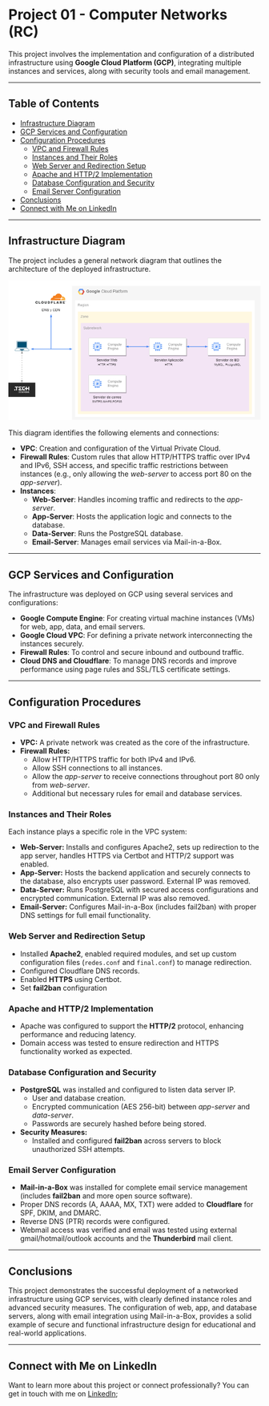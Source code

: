 # Project 01 - Computer Networks (RC)

This project involves the implementation and configuration of a distributed infrastructure using **Google Cloud Platform (GCP)**, integrating multiple instances and services, along with security tools and email management.

---

## Table of Contents

- [Infrastructure Diagram](#infrastructure-diagram)
- [GCP Services and Configuration](#gcp-services-and-configuration)
- [Configuration Procedures](#configuration-procedures)
  - [VPC and Firewall Rules](#vpc-and-firewall-rules)
  - [Instances and Their Roles](#instances-and-their-roles)
  - [Web Server and Redirection Setup](#web-server-and-redirection-setup)
  - [Apache and HTTP/2 Implementation](#apache-and-http2-implementation)
  - [Database Configuration and Security](#database-configuration-and-security)
  - [Email Server Configuration](#email-server-configuration)
- [Conclusions](#conclusions)
- [Connect with Me on LinkedIn](#connect-with-me-on-linkedin)

---

## Infrastructure Diagram

The project includes a general network diagram that outlines the architecture of the deployed infrastructure.

![Network Diagram](cloudNetwork.png)

This diagram identifies the following elements and connections:

- **VPC**: Creation and configuration of the Virtual Private Cloud.
- **Firewall Rules**: Custom rules that allow HTTP/HTTPS traffic over IPv4 and IPv6, SSH access, and specific traffic restrictions between instances (e.g., only allowing the *web-server* to access port 80 on the *app-server*).
- **Instances**:
  - **Web-Server**: Handles incoming traffic and redirects to the *app-server*.
  - **App-Server**: Hosts the application logic and connects to the database.
  - **Data-Server**: Runs the PostgreSQL database.
  - **Email-Server**: Manages email services via Mail-in-a-Box.

---

## GCP Services and Configuration

The infrastructure was deployed on GCP using several services and configurations:
- **Google Compute Engine**: For creating virtual machine instances (VMs) for web, app, data, and email servers.
- **Google Cloud VPC**: For defining a private network interconnecting the instances securely.
- **Firewall Rules**: To control and secure inbound and outbound traffic.
- **Cloud DNS and Cloudflare**: To manage DNS records and improve performance using page rules and SSL/TLS certificate settings.

---

## Configuration Procedures

### VPC and Firewall Rules

- **VPC:** A private network was created as the core of the infrastructure.
- **Firewall Rules:**
  - Allow HTTP/HTTPS traffic for both IPv4 and IPv6.
  - Allow SSH connections to all instances.
  - Allow the *app-server* to receive connections throughout port 80 only from *web-server*.
  - Additional but necessary rules for email and database services.

### Instances and Their Roles

Each instance plays a specific role in the VPC system:
- **Web-Server:** Installs and configures Apache2, sets up redirection to the app server, handles HTTPS via Certbot and HTTP/2 support was enabled.
- **App-Server:** Hosts the backend application and securely connects to the database, also encrypts user password. External IP was removed.
- **Data-Server:** Runs PostgreSQL with secured access configurations and encrypted communication. External IP was also removed.
- **Email-Server:** Configures Mail-in-a-Box (includes fail2ban) with proper DNS settings for full email functionality.

### Web Server and Redirection Setup

- Installed **Apache2**, enabled required modules, and set up custom configuration files (`redes.conf` and `final.conf`) to manage redirection.
- Configured Cloudflare DNS records.
- Enabled **HTTPS** using Certbot.
- Set **fail2ban** configuration

### Apache and HTTP/2 Implementation

- Apache was configured to support the **HTTP/2** protocol, enhancing performance and reducing latency.
- Domain access was tested to ensure redirection and HTTPS functionality worked as expected.

### Database Configuration and Security

- **PostgreSQL** was installed and configured to listen data server IP.
  - User and database creation.
  - Encrypted communication (AES 256-bit) between *app-server* and *data-server*.
  - Passwords are securely hashed before being stored.
- **Security Measures:**
  - Installed and configured **fail2ban** across servers to block unauthorized SSH attempts.

### Email Server Configuration

- **Mail-in-a-Box** was installed for complete email service management (includes **fail2ban** and more open source software).
- Proper DNS records (A, AAAA, MX, TXT) were added to **Cloudflare** for SPF, DKIM, and DMARC.
- Reverse DNS (PTR) records were configured.
- Webmail access was verified and email was tested using external gmail/hotmail/outlook accounts and the **Thunderbird** mail client.

---

## Conclusions

This project demonstrates the successful deployment of a networked infrastructure using GCP services, with clearly defined instance roles and advanced security measures. The configuration of web, app, and database servers, along with email integration using Mail-in-a-Box, provides a solid example of secure and functional infrastructure design for educational and real-world applications.

---

## Connect with Me on LinkedIn

Want to learn more about this project or connect professionally? You can get in touch with me on [LinkedIn](https://www.linkedin.com/in/jorge-luis-escorza-s%C3%A1nchez-9ab935325/);

